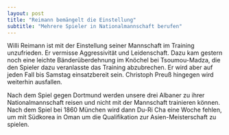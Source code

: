 ```yaml
---
layout: post
title: "Reimann bemängelt die Einstellung"
subtitle: "Mehrere Spieler in Nationalmannschaft berufen"
---
```


Willi Reimann ist mit der Einstellung seiner Mannschaft im Training unzufrieden. Er vermisse Aggressivität und Leidenschaft. Dazu kam gestern noch eine leichte Bänderüberdehnung im Knöchel bei Tsoumou-Madza, die den Spieler dazu veranlasste das Training abzubrechen. Er wird aber auf jeden Fall bis Samstag einsatzbereit sein. Christoph Preuß hingegen wird weiterhin ausfallen.

Nach dem Spiel gegen Dortmund werden unsere drei Albaner zu ihrer Nationalmannschaft reisen und nicht mit der Mannschaft trainieren können. Nach dem Spiel bei 1860 München wird dann Du-Ri Cha eine Woche fehlen, um mit Südkorea in Oman um die Qualifikation zur Asien-Meisterschaft zu spielen.
